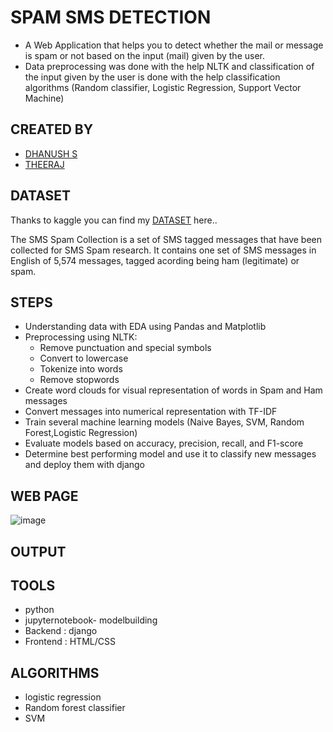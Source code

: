 
# SPAM SMS DETECTION

* A Web Application that helps you to detect whether the mail or    message is spam or not based on the input (mail)
    given by the user.
* Data preprocessing was done with the help NLTK and
  classification of the input given by the user is done with the
  help classification algorithms (Random classifier, Logistic
  Regression, Support Vector Machine)
## CREATED BY

- [DHANUSH S](https://www.linkedin.com/in/dhanush-s-47b499240)
- [THEERAJ ]()
## DATASET
Thanks to kaggle you can find my [DATASET](https://www.kaggle.com/datasets/uciml/sms-spam-collection-dataset) here..

The SMS Spam Collection is a set of SMS tagged messages that have been collected for SMS Spam research. It contains one set of SMS messages in English of 5,574 messages, tagged acording being ham (legitimate) or spam.
## STEPS
* Understanding data with EDA using Pandas and Matplotlib
* Preprocessing using NLTK:
  * Remove punctuation and special symbols
  * Convert to lowercase
  * Tokenize into words
  * Remove stopwords
* Create word clouds for visual representation of words in Spam and Ham messages
* Convert messages into numerical representation with TF-IDF
* Train several machine learning models (Naive Bayes, SVM, Random Forest,Logistic Regression)
* Evaluate models based on accuracy, precision, recall, and F1-score
* Determine best performing model and use it to classify new messages and deploy them with django

## WEB PAGE
![image](https://user-images.githubusercontent.com/115776634/216759501-6f41bd06-d82a-4709-b1d2-43334d3755ba.png)
## OUTPUT 
## TOOLS
- python
- jupyternotebook- modelbuilding
- Backend  : django
- Frontend : HTML/CSS
## ALGORITHMS
- logistic regression
- Random forest classifier
- SVM
